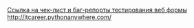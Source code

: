   [Ссылка на чек-лист и баг-репорты тестирования веб формы http://itcareer.pythonanywhere.com/ ](https://docs.google.com/spreadsheets/d/1_oB0-lzFI5NUe2hT9Yb0DfPiyN-xU4vgyJKuVkQWt2g/edit#gid=0)

